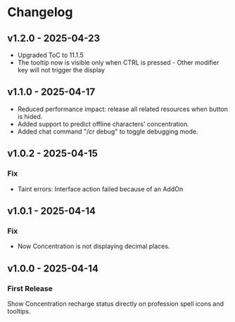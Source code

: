 # Changelog

## v1.2.0 - 2025-04-23

- Upgraded ToC to 11.1.5
- The tooltip now is visible only when CTRL is pressed - Other modifier key will not trigger the display

## v1.1.0 - 2025-04-17

- Reduced performance impact: release all related resources when button is hided.
- Added support to predict offline characters' concentration.
- Added chat command "/cr debug" to toggle debugging mode.

## v1.0.2 - 2025-04-15

### Fix

- Taint errors: Interface action failed because of an AddOn

## v1.0.1 - 2025-04-14

### Fix

- Now Concentration is not displaying decimal places.

## v1.0.0 - 2025-04-14

### First Release

Show Concentration recharge status directly on profession spell icons and tooltips.
